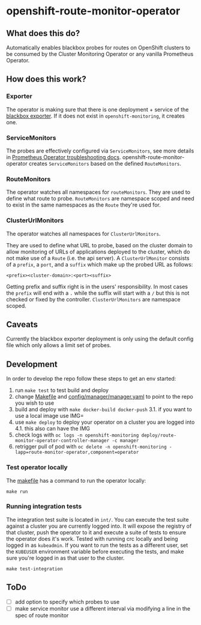 # openshift-route-monitor-operator

## What does this do?

Automatically enables blackbox probes for routes on OpenShift clusters to be consumed by the Cluster Monitoring Operator
or any vanilla Prometheus Operator.

## How does this work?

### Exporter

The operator is making sure that there is one deployment + service of the [blackbox exporter](https://github.com/prometheus/blackbox_exporter).
If it does not exist in `openshift-monitoring`, it creates one.

### ServiceMonitors

The probes are effectively configured via `ServiceMonitors`, see more details in [Prometheus Operator troubleshooting docs](https://github.com/prometheus-operator/prometheus-operator/blob/566b18b2c9bf62ff3558804a69de5e1127ce8171/Documentation/user-guides/running-exporters.md#the-goal-of-servicemonitors).
openshift-route-monitor-operator creates `ServiceMonitors` based on the defined `RouteMonitors`.

### RouteMonitors

The operator watches all namespaces for `routeMonitors`.
They are used to define what route to probe.
`RouteMonitors` are namespace scoped and need to exist in the same namespaces as the `Route` they're used for.

### ClusterUrlMonitors

The operator watches all namespaces for `ClusterUrlMonitors`.

They are used to define what URL to probe, based on the cluster domain to allow monitoring of URLs of applications deployed to the cluster,
which do not make use of a `Route` (i.e. the api server). A `ClusterUrlMonitor` consists of a `prefix`, a `port`, and a `suffix` which make up the probed URL as follows:

```
<prefix><cluster-domain>:<port><suffix>
```

Getting prefix and suffix right is in the users' responsibility.
In most cases the `prefix` will end with a `.` while the suffix will start with a `/` but this is not checked or fixed by the controller.
`ClusterUrlMonitors` are namespace scoped.

## Caveats

Currently the blackbox exporter deployment is only using the default config file which only allows a limit set of probes.

## Development

In order to develop the repo follow these steps to get an env started:

1. run `make test` to test build and deploy
2. change [Makefile](./Makefile) and [config/manager/manager.yaml](config/manager/manager.yaml) to point to the repo you wish to use
3. build and deploy with `make docker-build docker-push`
    3.1. if you want to use a local image use IMG=<custom-image>
4. use `make deploy` to deploy your operator on a cluster you are logged into
    4.1. this also can have the IMG
5. check logs with `oc logs -n openshift-monitoring deploy/route-monitor-operator-controller-manager -c manager`
6. retrigger pull of pod with `oc delete -n openshift-monitoring -lapp=route-monitor-operator,component=operator`

### Test operator locally
The [makefile](./Makefile) has a command to run the operator locally:

```
make run
```

### Running integration tests

The integration test suite is located in `int/`. You can execute the test suite against a cluster you are currently logged into.
It will expose the registry of that cluster, push the operator to it and execute a suite of tests to ensure the operator does it's work.
Tested with running crc locally and being logged in as `kubeadmin`. If you want to run the tests as a different user,
set the `KUBEUSER` environment variable before executing the tests, and make sure you're logged in as that user to the cluster.

```
make test-integration
```

## ToDo

* [ ] add option to specify which probes to use
* [ ] make service monitor use a different interval via modifying a line in the spec of route monitor
